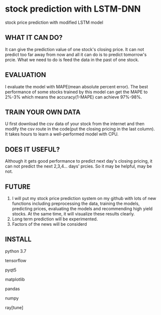 # stock prediction with LSTM-DNN
stock price prediction with modified LSTM model

## WHAT IT CAN DO?
It can give the prediction value of one stock's closing price. It can not predict too far away from now and all it can do is to predict tomorrow's prcie. What we need to do is feed the data in the past of one stock.

## EVALUATION
I evaluate the model with MAPE(mean absolute percent error). The best performance of some stocks trained by this model can get the MAPE to 2%-3% which means the accuracy(1-MAPE) can achieve 97%-98%.

## TRAIN YOUR OWN DATA
U first download the csv data of your stock from the internet and then modify the csv route in the code(put the closing pricing in the last column). It takes hours to learn a well-performed model with CPU.

## DOES IT USEFUL?
Although it gets good performance to predict next day's closing pricing, it can not predict the next 2,3,4... days' prcies. So it may be helpful, may be not.

## FUTURE
1) I will put my stock price prediction system on my github with lots of new functions including preprocessing the data, training the models, predicting prices, evaluating the models and recommending high yield stocks. At the same time, it will visualize these results clearly. 
2) Long term prediction will be experimented.
3) Factors of the news will be considerd

## INSTALL
python 3.7

tensorflow

pyqt5

matplotlib

pandas

numpy

ray[tune]
